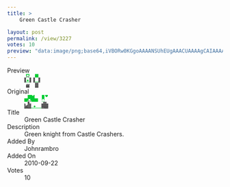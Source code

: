 ```yaml
---
title: >
    Green Castle Crasher

layout: post
permalink: /view/3227
votes: 10
preview: "data:image/png;base64,iVBORw0KGgoAAAANSUhEUgAAACUAAAAgCAIAAAAaMSbnAAAABnRSTlMA/wD/AP5AXyvrAAABKElEQVRIid1WQRLCIAxMnP4o+qXik+ybJF8yHhhjikGoBcdxTyndsAm0CyhygweQT+BB6OqOZ2hJP3ivYxZ0xFSoqL9SgtPfUHxbb7WeuoyIKCJmRIboJSUASGI2HqUHkfy4E3CeZ31YlsUlhRAM57J+dd6U/vffJzNXSW84W9MnovpH8YazNd1fT+Qj8rE60Qdw9FRphOQP7J9QTJ2pvfXfv6xMofh6JLW0UsWkJTBzacNmIOW4RaQOSunEoJynfxJRpIIhQVBOPpcZKZ3SgZ5+hvb+AoBuQuN5ZL3Uwlruv/unoxdC0BPExkP07Ox9lRy9/WLMrP+MjRX+/fNj2N/DtZ58PasF7sSqP2ZORVnX6Cu50lPHelUdorezvxZm3l8WwJb+Wph3Rdio87NRbVIAAAAASUVORK5CYII="
---
```

<dl class="side-by-side">
<dt>Preview</dt>
<dd>
    <img class="preview" src="data:image/png;base64,iVBORw0KGgoAAAANSUhEUgAAACUAAAAgCAIAAAAaMSbnAAAABnRSTlMA/wD/AP5AXyvrAAABKElEQVRIid1WQRLCIAxMnP4o+qXik+ybJF8yHhhjikGoBcdxTyndsAm0CyhygweQT+BB6OqOZ2hJP3ivYxZ0xFSoqL9SgtPfUHxbb7WeuoyIKCJmRIboJSUASGI2HqUHkfy4E3CeZ31YlsUlhRAM57J+dd6U/vffJzNXSW84W9MnovpH8YazNd1fT+Qj8rE60Qdw9FRphOQP7J9QTJ2pvfXfv6xMofh6JLW0UsWkJTBzacNmIOW4RaQOSunEoJynfxJRpIIhQVBOPpcZKZ3SgZ5+hvb+AoBuQuN5ZL3Uwlruv/unoxdC0BPExkP07Ox9lRy9/WLMrP+MjRX+/fNj2N/DtZ58PasF7sSqP2ZORVnX6Cu50lPHelUdorezvxZm3l8WwJb+Wph3Rdio87NRbVIAAAAASUVORK5CYII=">
</dd>
<dt>Original</dt>
<dd>
    <img class="preview" src="data:image/png;base64,iVBORw0KGgoAAAANSUhEUgAAAEAAAAAgCAYAAACinX6EAAABCklEQVR42u2YAQ6DIAxFuRN34rS7k85lmI5hW7AFgf6kidNp+W9dS3SO0stvnEh1XpPQVV7udZXkCATxRYwCQG0RBoDxbBXzIwGA3xPVSABUZABmB3DXYAtATwAA5/vfrG8BIG1yPQBkd3otAVDnDIABkAfwY9o5eRDdxWl+b+PQPPy8BABMTceg6pb3q9RgCGHz3n/iOC69v1TU8481YCEOIBqPIJYDYBUwewXEG69EJdQWlf82EMqMAVgVADeBtmIDro0qACWEp6oAbsCxyNklTgeAUwGlW+pHAYC/cG8ATXtANJ87rukBw/4FJCpAuwly10cCyJVNCgItMeW3xpxmjHno1gRHGYM7owkezEzC6iIAAAAASUVORK5CYII=">
</dd>
<dt>Title</dt>
<dd>Green Castle Crasher</dd>
<dt>Description</dt>
<dd>Green knight from Castle Crashers.</dd>
<dt>Added By</dt>
<dd>Johnrambro</dd>
<dt>Added On</dt>
<dd>2010-09-22</dd>
<dt>Votes</dt>
<dd>10</dd>
</dl>
